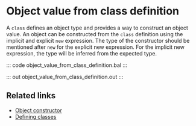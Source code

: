 # Object value from class definition

A `class` defines an object type and provides a way to construct an object value.  An object can be constructed from the `class` definition using the implicit and explicit `new` expression. The type of the constructor should be mentioned after `new` for the explicit new expression. For the implicit new expression, the type will be inferred from the expected type.

::: code object_value_from_class_definition.bal :::

::: out object_value_from_class_definition.out :::

## Related links
- [Object constructor](/learn/by-example/object-constructor/)
- [Defining classes](/learn/by-example/defining-classes/)
